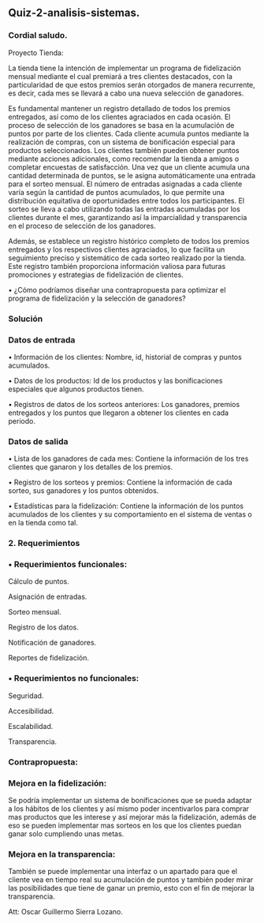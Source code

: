 ## Quiz-2-analisis-sistemas.
### Cordial saludo.

Proyecto Tienda:

La tienda tiene la intención de implementar un programa de fidelización mensual mediante el cual premiará a tres clientes destacados, con la particularidad de que estos premios serán otorgados de manera recurrente, es decir, cada mes se llevará a cabo una nueva selección de ganadores. 

Es fundamental mantener un registro detallado de todos
los premios entregados, así como de los clientes agraciados en cada ocasión.
El proceso de selección de los ganadores se basa en la acumulación de puntos por parte
de los clientes. Cada cliente acumula puntos mediante la realización de compras, con un
sistema de bonificación especial para productos seleccionados. Los clientes también
pueden obtener puntos mediante acciones adicionales, como recomendar la tienda a
amigos o completar encuestas de satisfacción.
Una vez que un cliente acumula una cantidad determinada de puntos, se le asigna
automáticamente una entrada para el sorteo mensual. El número de entradas asignadas
a cada cliente varía según la cantidad de puntos acumulados, lo que permite una
distribución equitativa de oportunidades entre todos los participantes.
El sorteo se lleva a cabo utilizando todas las entradas acumuladas por los clientes
durante el mes, garantizando así la imparcialidad y transparencia en el proceso de
selección de los ganadores.

Además, se establece un registro histórico completo de todos los premios entregados y
los respectivos clientes agraciados, lo que facilita un seguimiento preciso y sistemático
de cada sorteo realizado por la tienda. Este registro también proporciona información
valiosa para futuras promociones y estrategias de fidelización de clientes.

• ¿Cómo podríamos diseñar una contrapropuesta para optimizar el programa de
fidelización y la selección de ganadores?

### Solución 

### Datos de entrada

•	Información de los clientes: Nombre, id, historial de compras y puntos acumulados.

•	Datos de los productos: Id de los productos y las bonificaciones especiales que algunos productos tienen.

•	Registros de datos de los sorteos anteriores: Los ganadores, premios entregados y los puntos que llegaron a obtener los clientes en cada periodo.

### Datos de salida
•	Lista de los ganadores de cada mes: Contiene la información de los tres clientes que ganaron y los detalles de los premios.

•	Registro de los sorteos y premios: Contiene la información de cada sorteo, sus ganadores y los puntos obtenidos.

•	Estadísticas para la fidelización: Contiene la información de los puntos acumulados de los clientes y su comportamiento en el sistema de ventas o en la tienda como tal.

### 2. Requerimientos 

### •	Requerimientos funcionales:

Cálculo de puntos.

Asignación de entradas.

Sorteo mensual.

Registro de los datos.

Notificación de ganadores.

Reportes de fidelización.

### •	Requerimientos no funcionales:

Seguridad.

Accesibilidad.

Escalabilidad.

Transparencia.

### Contrapropuesta:

### Mejora en la fidelización:

Se podría implementar un sistema de bonificaciones que se pueda adaptar a los hábitos de los clientes y así mismo poder incentivarlos para comprar mas productos que les interese y así mejorar más la fidelización, además de eso se pueden implementar mas sorteos en los que los clientes puedan ganar solo cumpliendo unas metas.

### Mejora en la transparencia:

También se puede implementar una interfaz o un apartado para que el cliente vea en tiempo real su acumulación de puntos y también poder mirar las posibilidades que tiene de ganar un premio, esto con el fin de mejorar la transparencia.

Att: Oscar Guillermo Sierra Lozano.